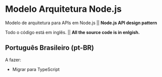 # Modelo Arquitetura Node.js
Modelo de arquitetura para APIs em Node.js || **Node.js API design pattern**

Todo o código está em inglês. || **All the source code is in enlgish.**


## Português Brasileiro (pt-BR)
A fazer:
- Migrar para TypeScript
